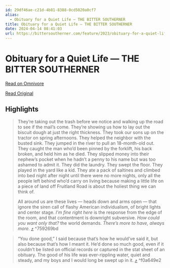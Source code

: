 ```yaml
---
id: 29df46ae-c21d-4b81-8388-0cd5020a0cf7
alias:
  - Obituary for a Quiet Life — THE BITTER SOUTHERNER
title: Obituary for a Quiet Life — THE BITTER SOUTHERNER
date: 2024-04-14 08:41:03
url: https://bittersoutherner.com/feature/2023/obituary-for-a-quiet-life
---
```


# Obituary for a Quiet Life — THE BITTER SOUTHERNER

[Read on Omnivore](https://omnivore.app/me/https-bittersoutherner-com-feature-2023-obituary-for-a-quiet-lif-18edb8d62b6)

[Read Original](https://bittersoutherner.com/feature/2023/obituary-for-a-quiet-life)

## Highlights

> They’re taking out the trash before we notice and walking up the road to see if the mail’s come. They’re showing us how to lay out the biscuit dough at just the right thickness. They took our sons up on the tractor on spring afternoons. They helped the neighbor with the busted sink. They jumped in the river to pull an 18-month-old out. They caught the man who’d been pinned by the forklift, his back broken, and held him as he died. They slipped money into their nephew’s pocket when he hadn’t a penny to his name but was too ashamed to admit it. They did the laundry. They swept the floor. They played in the yard like a kid. They ate a pack of saltines and climbed into bed night after night until there were no more nights, only all the people left behind who’d carry on living because making a little life on a piece of land off Fruitland Road is about the holiest thing we can think of. 
> 
> All around us are these lives — heads down and arms open — that ignore the siren call of flashy American individualism, of bright lights and center stage. _I’m fine right here_ is the response from the edge of the room, and that contentment is downright subversive. _How could you want only that?_ the world demands. _There’s more to have, always more._ [⤴️](https://omnivore.app/me/https-bittersoutherner-com-feature-2023-obituary-for-a-quiet-lif-18edb8d62b6#759269bd-a196-4cb7-ac4b-c6a8e23988ef)  ^759269bd

> “You done good,” I said because that’s how he would’ve said it, but also because that’s how I meant it. He’d done so much good, even if it couldn’t be listed on official records or captured in the stat sheet of an obituary. The good of his life was ever-rippling water, quiet and steady, and my boys and I would long be swept up in it. [⤴️](https://omnivore.app/me/https-bittersoutherner-com-feature-2023-obituary-for-a-quiet-lif-18edb8d62b6#f0a649e2-a57e-4315-85cb-ca76df46ac3d)  ^f0a649e2

